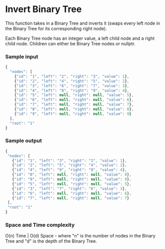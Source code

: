 # Invert Binary Tree

This function takes in a Binary Tree and inverts it (swaps every left node in the Binary Tree for its corresponding right node).

Each Binary Tree node has an integer value, a left child node and a right child node. Children can either be Binary Tree nodes or nullptr.

### Sample input
```javascript
{
  "nodes": [
    {"id": "1", "left": "2", "right": "3", "value": 1},
    {"id": "2", "left": "4", "right": "5", "value": 2},
    {"id": "3", "left": "6", "right": "7", "value": 3},
    {"id": "4", "left": "8", "right": "9", "value": 4},
    {"id": "5", "left": null, "right": null, "value": 5},
    {"id": "6", "left": null, "right": null, "value": 6},
    {"id": "7", "left": null, "right": null, "value": 7},
    {"id": "8", "left": null, "right": null, "value": 8},
    {"id": "9", "left": null, "right": null, "value": 9}
  ],
  "root": "1"
}
```
### Sample output
 ```javascript
 {
  "nodes": [
    {"id": "1", "left": "3", "right": "2", "value": 1},
    {"id": "2", "left": "5", "right": "4", "value": 2},
    {"id": "4", "left": "9", "right": "8", "value": 4},
    {"id": "8", "left": null, "right": null, "value": 8},
    {"id": "9", "left": null, "right": null, "value": 9},
    {"id": "5", "left": null, "right": null, "value": 5},
    {"id": "3", "left": "7", "right": "6", "value": 3},
    {"id": "6", "left": null, "right": null, "value": 6},
    {"id": "7", "left": null, "right": null, "value": 7}
  ],
  "root": "1"
}
```
 ### Space and Time complexity
O(n) Time | O(d) Space - where "n" is the number of nodes in the Binary Tree and "d" is the depth of the Binary Tree.

